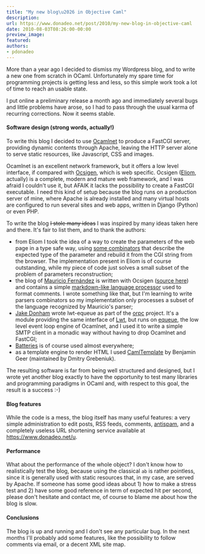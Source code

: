 ```yaml
---
title: "My new blog\u2026 in Objective Caml"
description:
url: https://www.donadeo.net/post/2010/my-new-blog-in-objective-caml
date: 2010-08-03T08:26:00-00:00
preview_image:
featured:
authors:
- pdonadeo
---
```


<div><p class="noindent">More than a year ago I decided to dismiss my Wordpress blog, and to write a new one from scratch in OCaml. Unfortunately my spare time for programming projects is getting less and less, so this simple work took a lot of time to reach an usable state.</p>

<p>I put online a preliminary release a month ago and immediately several bugs and little problems have arose, so I had to pass through the usual karma of recurring corrections. Now it seems stable.</p>

<h4>Software design (strong words, actually!)</h4>

<p class="noindent">To write this blog I decided to use <a href="https://projects.camlcity.org/projects/ocamlnet.html">Ocamlnet</a> to produce a FastCGI server, providing dynamic contents through Apache, leaving the HTTP server alone to serve static resources, like Javascript, CSS and images.</p>

<p>Ocamlnet is an excellent network framework, but it offers a low level interface, if compared with <a href="https://ocsigen.org/">Ocsigen</a>, which is web specific. Ocsigen (<a href="https://ocsigen.org/eliom/manual/1.3.0/">Eliom</a>, actually) is a complete, modern and mature web framework, and I was afraid I couldn't use it, but AFAIK it lacks the possibility to create a FastCGI executable. I need this kind of setup because the blog runs on a production server of mine, where Apache is already installed and many virtual hosts are configured to run several sites and web apps, written in Django (Python) or even PHP.
</p>

<p>To write the blog <del>I stole many ideas</del> I was inspired by many ideas taken here and there. It's fair to list them, and to thank the authors:</p>

<ul>
  <li>from Eliom I took the idea of a way to create the parameters of the web page in a type safe way, using <a href="https://ocsigen.org/docu/1.3.0/Eliom_parameters.html">some combinators</a> that describe the expected type of the parameter and rebuild it from the CGI string from the browser. The implementation present in Eliom is of course outstanding, while my piece of code just solves a small subset of the problem of parameters reconstruction;</li>
  <li>the blog of <a href="https://eigenclass.org/R2/">Mauricio Fern&aacute;ndez</a> is written with Ocsigen (<a href="https://github.com/mfp/ocsiblog">source here</a>) and contains a simple <a href="https://eigenclass.org/R2/writings/fast-extensible-simplified-markdown-in-ocaml">markdown-like language processor</a> used to format comments. I wrote something like that, but I'm learning to write parsers combinators so my implementation only processes a subset of the language recognized by Mauricio's parser;</li>
  <li><a href="https://ambassadortothecomputers.blogspot.com/">Jake Donham</a> wrote lwt-equeue as part of the <a href="https://github.com/jaked/orpc">orpc</a> project. It's a module providing the same interface of <a href="https://ocsigen.org/lwt/">Lwt</a>, but runs on <a href="https://projects.camlcity.org/projects/dl/ocamlnet-2.2.9/doc/html-main/Equeue.html">equeue</a>, the low level event loop engine of Ocamlnet, and I used it to write a simple SMTP client in a monadic way without having to drop Ocamlnet and FastCGI;</li>
  <li><a href="https://batteries.forge.ocamlcore.org/">Batteries</a> is of course used almost everywhere;</li>
  <li>as a template engine to render HTML I used <a href="https://forge.ocamlcore.org/projects/camltemplate/">CamlTemplate</a> by Benjamin Geer (maintained by Dmitry Grebeniuk).</li>
</ul>

<p>The resulting software is far from being well structured and designed, but I wrote yet another blog exactly to have the opportunity to test many libraries and programming paradigms in OCaml and, with respect to this goal, the result is a success :-)</p>

<h4>Blog features</h4>
<p class="noindent">While the code is a mess, the blog itself has many useful features: a very simple administration to edit posts, RSS feeds, comments, <a href="https://akismet.com/">antispam</a>, and a completely useless URL shortening service available at <a href="https://www.donadeo.net/u">https://www.donadeo.net/u</a>.</p>


<h4>Performance</h4>
<p class="noindent">What about the performance of the whole object? I don't know how to realistically test the blog, because using the classical <code>ab</code> is rather pointless, since it is generally used with static resources that, in my case, are served by Apache. If someone has some good ideas about 1) how to make a stress test and 2) have some good reference in term of expected hit per second, please don't hesitate and contact me, of course to blame me about how the blog is slow.</p>


<h4>Conclusions</h4>
<p class="noindent">The blog is up and running and I don't see any particular bug. In the next months I'll probably add some features, like the possibility to follow comments via email, or a decent XML site map.</p></div>

